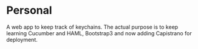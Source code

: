 Personal
========

A web app to keep track of keychains. The actual purpose is to keep learning Cucumber and HAML, Bootstrap3
and now adding Capistrano for deployment.



